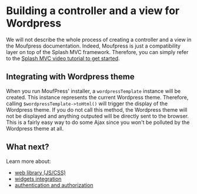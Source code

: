 Building a controller and a view for Wordpress
==============================================

We will not describe the whole process of creating a controller and a view in the Moufpress documentation.
Indeed, Moufpress is just a compatibility layer on top of the Splash MVC framework. Therefore, you can
simply refer to the [Splash MVC video tutorial to get started](http://mouf-php.com/packages/mouf/mvc.splash/doc/writing_controllers.md).

Integrating with Wordpress theme
--------------------------------

When you run MoufPress' installer, a `wordpressTemplate` instance will be created. This instance represents the current
Wordpress theme.
Therefore, calling `$wordpressTemplate->toHtml()` will trigger the display of the Wordpress theme.
If you do not call this method, the Wordpress theme will not be displayed and anything outputed will be directly 
sent to the browser. This is a fairly easy way to do some Ajax since you won't be polluted by the Wordpress theme at all.

What next?
----------

Learn more about:

- [web library (JS/CSS)](doc/scripts-and-styles.md)
- [widgets integration](doc/widgets.md)
- [authentication and authorization](doc/authentication_and_right_management.md)